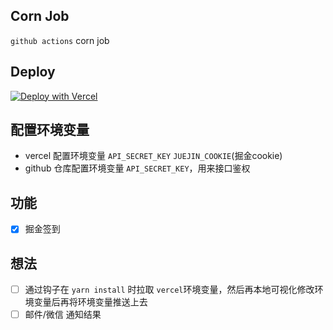 ## Corn Job
`github actions` corn job

## Deploy
[![Deploy with Vercel](https://vercel.com/button)](https://vercel.com/new/clone?repository-url=https%3A%2F%2Fgithub.com%2F3Alan%2Fcron-job&env=API_SECRET_KEY&envDescription=github%20action%20%E5%AF%B9%E5%BA%94%E7%9A%84%20secret)

## 配置环境变量
- vercel 配置环境变量 `API_SECRET_KEY` `JUEJIN_COOKIE`(掘金cookie)
- github 仓库配置环境变量 `API_SECRET_KEY`，用来接口鉴权

## 功能
- [x] 掘金签到

## 想法
- [ ] 通过钩子在 `yarn install` 时拉取 `vercel`环境变量，然后再本地可视化修改环境变量后再将环境变量推送上去
- [ ] 邮件/微信 通知结果